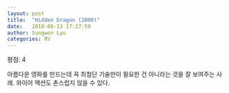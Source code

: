 ```yaml
---
layout: post
title:  "Hidden Dragon (2000)"
date:   2018-06-13 17:27:59
author: Sungwon Lyu
categories: RV
---
```


평점: 4

아름다운 영화를 만드는데 꼭 최첨단 기술만이 필요한 건 아니라는 것을 잘 보여주는 사례. 와이어 액션도 촌스럽지 않을 수 있다.